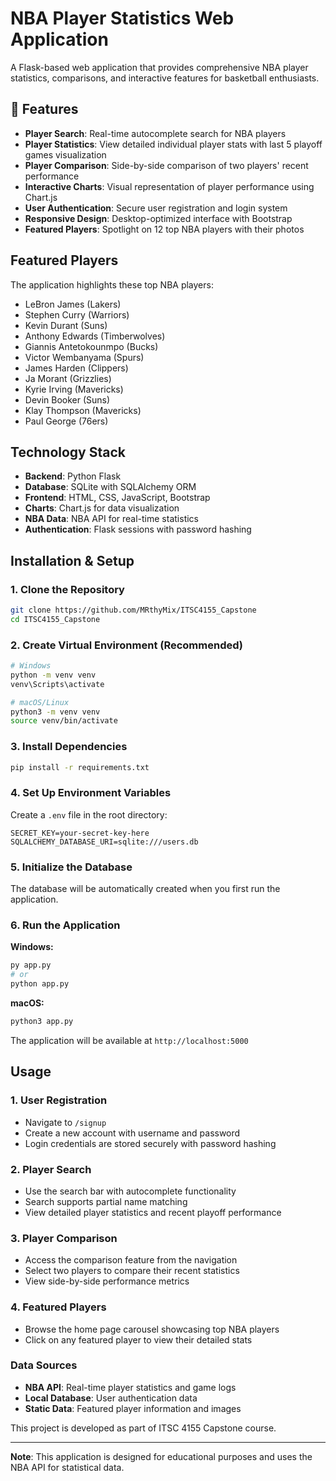 # NBA Player Statistics Web Application

A Flask-based web application that provides comprehensive NBA player statistics, comparisons, and interactive features for basketball enthusiasts.

## 🏀 Features

- **Player Search**: Real-time autocomplete search for NBA players
- **Player Statistics**: View detailed individual player stats with last 5 playoff games visualization
- **Player Comparison**: Side-by-side comparison of two players' recent performance
- **Interactive Charts**: Visual representation of player performance using Chart.js
- **User Authentication**: Secure user registration and login system
- **Responsive Design**: Desktop-optimized interface with Bootstrap
- **Featured Players**: Spotlight on 12 top NBA players with their photos

## Featured Players

The application highlights these top NBA players:
- LeBron James (Lakers)
- Stephen Curry (Warriors) 
- Kevin Durant (Suns)
- Anthony Edwards (Timberwolves)
- Giannis Antetokounmpo (Bucks)
- Victor Wembanyama (Spurs)
- James Harden (Clippers)
- Ja Morant (Grizzlies)
- Kyrie Irving (Mavericks)
- Devin Booker (Suns)
- Klay Thompson (Mavericks)
- Paul George (76ers)

## Technology Stack

- **Backend**: Python Flask
- **Database**: SQLite with SQLAlchemy ORM
- **Frontend**: HTML, CSS, JavaScript, Bootstrap
- **Charts**: Chart.js for data visualization
- **NBA Data**: NBA API for real-time statistics
- **Authentication**: Flask sessions with password hashing

## Installation & Setup

### 1. Clone the Repository
```bash
git clone https://github.com/MRthyMix/ITSC4155_Capstone
cd ITSC4155_Capstone
```

### 2. Create Virtual Environment (Recommended)
```bash
# Windows
python -m venv venv
venv\Scripts\activate

# macOS/Linux
python3 -m venv venv
source venv/bin/activate
```

### 3. Install Dependencies
```bash
pip install -r requirements.txt
```

### 4. Set Up Environment Variables
Create a `.env` file in the root directory:
```env
SECRET_KEY=your-secret-key-here
SQLALCHEMY_DATABASE_URI=sqlite:///users.db
```

### 5. Initialize the Database
The database will be automatically created when you first run the application.

### 6. Run the Application

**Windows:**
```bash
py app.py
# or
python app.py
```

**macOS:**
```bash
python3 app.py
```

The application will be available at `http://localhost:5000`


## Usage

### 1. User Registration
- Navigate to `/signup`
- Create a new account with username and password
- Login credentials are stored securely with password hashing

### 2. Player Search
- Use the search bar with autocomplete functionality
- Search supports partial name matching
- View detailed player statistics and recent playoff performance

### 3. Player Comparison
- Access the comparison feature from the navigation
- Select two players to compare their recent statistics
- View side-by-side performance metrics

### 4. Featured Players
- Browse the home page carousel showcasing top NBA players
- Click on any featured player to view their detailed stats


### Data Sources
- **NBA API**: Real-time player statistics and game logs
- **Local Database**: User authentication data
- **Static Data**: Featured player information and images

This project is developed as part of ITSC 4155 Capstone course.


---

**Note**: This application is designed for educational purposes and uses the NBA API for statistical data.
